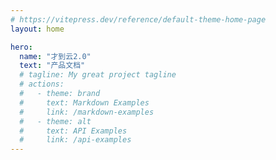 ```yaml
---
# https://vitepress.dev/reference/default-theme-home-page
layout: home

hero:
  name: "才到云2.0"
  text: "产品文档"
  # tagline: My great project tagline
  # actions:
  #   - theme: brand
  #     text: Markdown Examples
  #     link: /markdown-examples
  #   - theme: alt
  #     text: API Examples
  #     link: /api-examples
---
```


